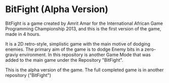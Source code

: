 BitFight (Alpha Version)
==============

BitFight is a game created by Amrit Amar for the International African Game Programming Championship 2013, and this is the first version of the game, made in 4 hours.

It is a 2D retro-style, simplistic game with the main motive of dodging enemies. The primary aim of the game is to dodge Enemy bits in a zero-graviy environment. In this repository is another Game Mode that was added to the main game under the Repository "BitFight".

This is the alpha version of the game. The full completed game is in another repository ("BitFight")
